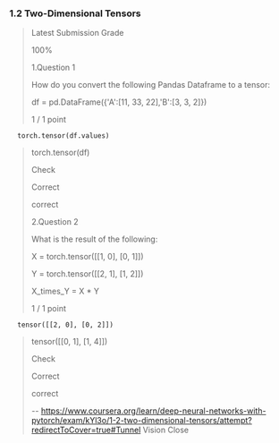 ### 1.2 Two-Dimensional Tensors
> 
> Latest Submission Grade
> 
> 100%
> 
>  1.Question 1
> 
> How do you convert the following Pandas Dataframe to a tensor:
> 
> 
> df = pd.DataFrame({'A':[11, 33, 22],'B':[3, 3, 2]})
> 
> 
> 1 / 1 point 
> 

      torch.tensor(df.values) 
> 
>  torch.tensor(df) 
> 
> Check
> 
> Correct
> 
> correct
> 
>  2.Question 2
> 
> What is the result of the following:
> 
> 
> X = torch.tensor([[1, 0], [0, 1]])
> 
> Y = torch.tensor([[2, 1], [1, 2]]) 
> 
> X_times_Y = X * Y
> 
> 
> 1 / 1 point 
> 

      tensor([[2, 0], [0, 2]]) 
> 
>  tensor([[0, 1], [1, 4]]) 
> 
> Check
> 
> Correct
> 
> correct
>
> -- https://www.coursera.org/learn/deep-neural-networks-with-pytorch/exam/kYl3o/1-2-two-dimensional-tensors/attempt?redirectToCover=true#Tunnel Vision Close
